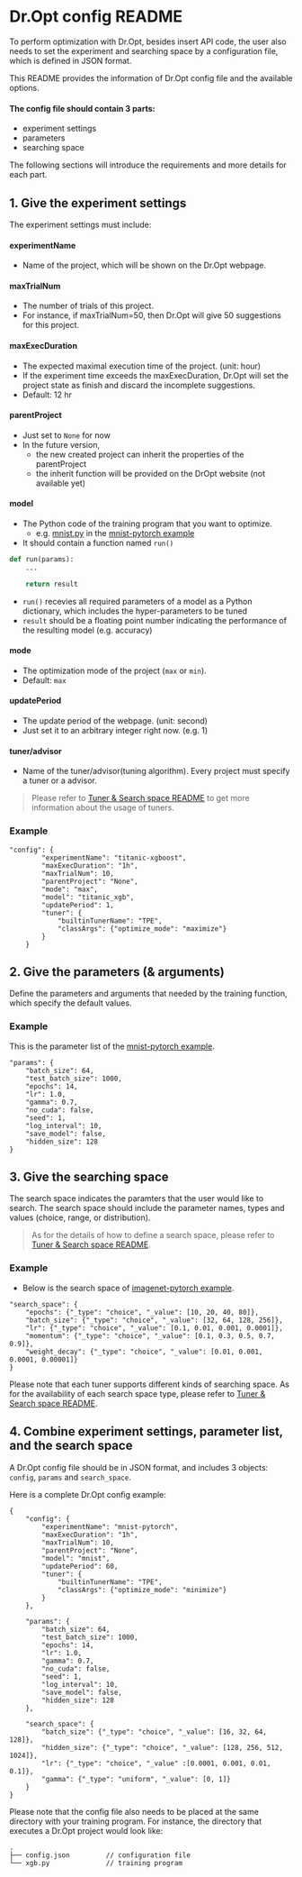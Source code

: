# Dr.Opt config README

To perform optimization with Dr.Opt, besides insert API code, the user also needs to set the experiment and searching space by a configuration file, which is defined in JSON format.

This README provides the information of Dr.Opt config file and the available options.

#### The config file should contain 3 parts:
* experiment settings
* parameters
* searching space

The following sections will introduce the requirements and more details for each part.

## 1. Give the experiment settings

The experiment settings must include:

#### experimentName
* Name of the project, which will be shown on the Dr.Opt webpage.
#### maxTrialNum
* The number of trials of this project. 
* For instance, if maxTrialNum=50, then Dr.Opt will give 50 suggestions for this project.
#### maxExecDuration
* The expected maximal execution time of the project. (unit: hour)
* If the experiment time exceeds the maxExecDuration, Dr.Opt will set the project state as finish and discard the incomplete suggestions.
* Default: 12 hr

#### parentProject
* Just set to `None` for now
* In the future version,
    * the new created project can inherit the properties of the parentProject
    * the inherit function will be provided on the DrOpt website (not available yet)

#### model
* The Python code of the training program that you want to optimize.
    * e.g. [mnist.py](examples/trials/mnist-pytorch/mnist.py) in the [mnist-pytorch example](examples/trials/mnist-pytorch)
* It should contain a function named `run()`
```python
def run(params):
    ...

    return result
```
* `run()` recevies all required parameters of a model as a Python dictionary, which includes the hyper-parameters to be tuned
* `result` should be a floating point number indicating the performance of the resulting model (e.g. accuracy)

#### mode
* The optimization mode of the project (`max` or `min`).
* Default: `max`

#### updatePeriod
* The update period of the webpage. (unit: second)
* Just set it to an arbitrary integer right now. (e.g. 1)

#### tuner/advisor
* Name of the tuner/advisor(tuning algorithm). Every project must specify a tuner or a advisor.
> Please refer to [Tuner & Search space README](examples/configs/TUNER_AND_SEARCH_SPACE.md) to get more information about the usage of tuners.

### Example
```
"config": {
        "experimentName": "titanic-xgboost",
        "maxExecDuration": "1h",
        "maxTrialNum": 10,
        "parentProject": "None",
        "mode": "max",
        "model": "titanic_xgb",
	    "updatePeriod": 1,
        "tuner": {
            "builtinTunerName": "TPE",
            "classArgs": {"optimize_mode": "maximize"}
        }
    }
```

## 2. Give the parameters (& arguments)
Define the parameters and arguments that needed by the training function, which specify the default values.

### Example
This is the parameter list of the [mnist-pytorch example](examples/trials/mnist-pytorch).
```
"params": {
    "batch_size": 64,
    "test_batch_size": 1000,
    "epochs": 14,
    "lr": 1.0,
    "gamma": 0.7,
    "no_cuda": false,
    "seed": 1,
    "log_interval": 10,
    "save_model": false,
    "hidden_size": 128
}
```

## 3. Give the searching space
The search space indicates the paramters that the user would like to search. The search space should include the parameter names, types and values (choice, range, or distribution).

> As for the details of how to define a search space, please refer to [Tuner & Search space README](examples/configs/TUNER_AND_SEARCH_SPACE.md).

### Example
* Below is the search space of [imagenet-pytorch example](examples/trials/imagenet-pytorch).
```
"search_space": {
    "epochs": {"_type": "choice", "_value": [10, 20, 40, 80]},
    "batch_size": {"_type": "choice", "_value": [32, 64, 128, 256]},
    "lr": {"_type": "choice", "_value": [0.1, 0.01, 0.001, 0.0001]},
    "momentum": {"_type": "choice", "_value": [0.1, 0.3, 0.5, 0.7, 0.9]},
    "weight_decay": {"_type": "choice", "_value": [0.01, 0.001, 0.0001, 0.00001]}
}

```


Please note that each tuner supports different kinds of searching space. As for the availability of each search space type, please refer to [Tuner & Search space README](https://).

## 4. Combine experiment settings, parameter list, and the search space

A Dr.Opt config file should be in JSON format, and includes 3 objects: `config`, `params` and `search_space`. 

Here is a complete Dr.Opt config example:
```
{
    "config": {
        "experimentName": "mnist-pytorch",
        "maxExecDuration": "1h",
        "maxTrialNum": 10,
        "parentProject": "None",
        "model": "mnist",
        "updatePeriod": 60,
        "tuner": {
            "builtinTunerName": "TPE",
            "classArgs": {"optimize_mode": "minimize"}
        }
    },

    "params": {
        "batch_size": 64,
        "test_batch_size": 1000,
        "epochs": 14,
        "lr": 1.0,
        "gamma": 0.7,
        "no_cuda": false,
        "seed": 1,
        "log_interval": 10,
        "save_model": false,
        "hidden_size": 128
    },

    "search_space": {
        "batch_size": {"_type": "choice", "_value": [16, 32, 64, 128]},
        "hidden_size": {"_type": "choice", "_value": [128, 256, 512, 1024]},
        "lr": {"_type": "choice", "_value" :[0.0001, 0.001, 0.01, 0.1]},
        "gamma": {"_type": "uniform", "_value": [0, 1]}
    }
}
```

Please note that the config file also needs to be placed at the same directory with your training program. For instance, the directory that executes a Dr.Opt project would look like:
```
.
├── config.json         // configuration file
└── xgb.py              // training program
```